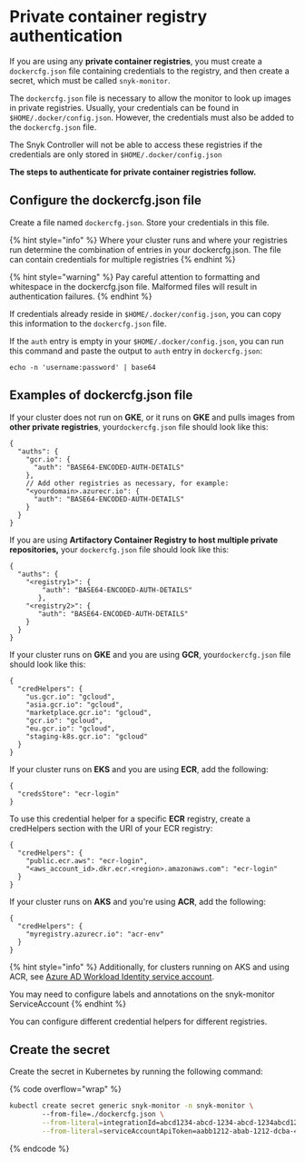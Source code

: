 # Private container registry authentication

If you are using any **private container registries**, you must create a `dockercfg.json` file containing credentials to the registry, and then create a secret, which must be called `snyk-monitor`.&#x20;

The `dockercfg.json` file is necessary to allow the monitor to look up images in private registries. Usually, your credentials can be found in `$HOME/.docker/config.json`. However, the credentials must also be added to the `dockercfg.json` file.&#x20;

The Snyk Controller will not be able to access these registries if the credentials are only stored in `$HOME/.docker/config.json`

**The steps to authenticate for private container registries follow.**

## Configure the dockercfg.json file

Create a file named `dockercfg.json`. Store your credentials in this file.

{% hint style="info" %}
Where your cluster runs and where your registries run determine the combination of entries in your dockercfg.json. The file can contain credentials for multiple registries
{% endhint %}

{% hint style="warning" %}
Pay careful attention to formatting and whitespace in the dockercfg.json file. Malformed files will result in authentication failures.
{% endhint %}

If credentials already reside in `$HOME/.docker/config.json`, you can copy this information to the `dockercfg.json` file.

If the `auth` entry is empty in your `$HOME/.docker/config.json`, you can run this command and paste the output to `auth` entry in `dockercfg.json`:

```
echo -n 'username:password' | base64
```

## Examples of dockercfg.json file

If your cluster does not run on **GKE**, or it runs on **GKE** and pulls images from **other private registries**, your`dockercfg.json` file should look like this:

```
{  
  "auths": {
    "gcr.io": {
      "auth": "BASE64-ENCODED-AUTH-DETAILS"
    },
    // Add other registries as necessary, for example:
    "<yourdomain>.azurecr.io": {
      "auth": "BASE64-ENCODED-AUTH-DETAILS"
    }
  }
}
```

If you are using **Artifactory Container Registry to host multiple private repositories,** your `dockercfg.json` file should look like this:

```
{
  "auths": {
    "<registry1>": {
        "auth": "BASE64-ENCODED-AUTH-DETAILS"
       },
    "<registry2>": {
       "auth": "BASE64-ENCODED-AUTH-DETAILS"
    }
  }
}
```

If your cluster runs on **GKE** and you are using **GCR**, your`dockercfg.json` file should look like this:

```
{
  "credHelpers": {
    "us.gcr.io": "gcloud",
    "asia.gcr.io": "gcloud",
    "marketplace.gcr.io": "gcloud",
    "gcr.io": "gcloud",
    "eu.gcr.io": "gcloud",
    "staging-k8s.gcr.io": "gcloud"
  }
}
```

If your cluster runs on **EKS** and you are using **ECR**, add the following:

```
{
  "credsStore": "ecr-login"
}
```

To use this credential helper for a specific **ECR** registry, create a credHelpers section with the URI of your ECR registry:

```
{
  "credHelpers": {
    "public.ecr.aws": "ecr-login",
    "<aws_account_id>.dkr.ecr.<region>.amazonaws.com": "ecr-login"
  }
}
```

If your cluster runs on **AKS** and you're using **ACR**, add the following:

```
{
  "credHelpers": { 
    "myregistry.azurecr.io": "acr-env"
  }
}
```

{% hint style="info" %}
Additionally, for clusters running on AKS and using ACR, see [Azure AD Workload Identity service account](https://azure.github.io/azure-workload-identity/docs/topics/service-account-labels-and-annotations.html#service-account).

You may need to configure labels and annotations on the snyk-monitor ServiceAccount
{% endhint %}

You can configure different credential helpers for different registries.&#x20;

## Create the secret

Create the secret in Kubernetes by running the following command:

{% code overflow="wrap" %}
```sh
kubectl create secret generic snyk-monitor -n snyk-monitor \ 
        --from-file=./dockercfg.json \
        --from-literal=integrationId=abcd1234-abcd-1234-abcd-1234abcd1234 \
        --from-literal=serviceAccountApiToken=aabb1212-abab-1212-dcba-4321abcd4321
```
{% endcode %}
